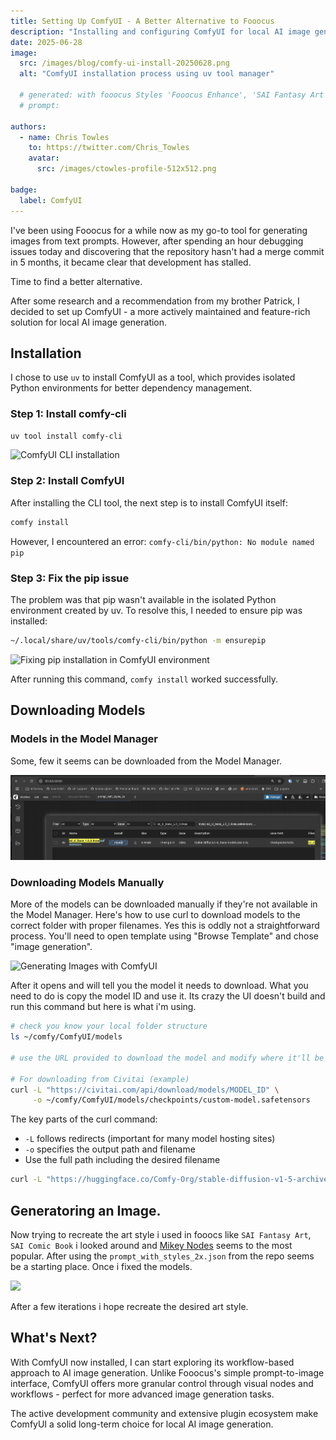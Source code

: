 ```yaml
---
title: Setting Up ComfyUI - A Better Alternative to Fooocus
description: "Installing and configuring ComfyUI for local AI image generation after Fooocus development stalled"
date: 2025-06-28
image:
  src: /images/blog/comfy-ui-install-20250628.png
  alt: "ComfyUI installation process using uv tool manager"

  # generated: with fooocus Styles 'Fooocus Enhance', 'SAI Fantasy Art', 'SAI Comic Book'
  # prompt:
  
authors:
  - name: Chris Towles
    to: https://twitter.com/Chris_Towles
    avatar:
      src: /images/ctowles-profile-512x512.png

badge:
  label: ComfyUI
---
```


I've been using Fooocus for a while now as my go-to tool for generating images from text prompts. However, after spending an hour debugging issues today and discovering that the repository hasn't had a merge commit in 5 months, it became clear that development has stalled.

Time to find a better alternative.

After some research and a recommendation from my brother Patrick, I decided to set up ComfyUI - a more actively maintained and feature-rich solution for local AI image generation.


## Installation

I chose to use `uv` to install ComfyUI as a tool, which provides isolated Python environments for better dependency management.

### Step 1: Install comfy-cli

```bash
uv tool install comfy-cli
```

![ComfyUI CLI installation](/images/blog/comfy-ui-install-20250628.png)

### Step 2: Install ComfyUI

After installing the CLI tool, the next step is to install ComfyUI itself:

```bash
comfy install
```

However, I encountered an error: `comfy-cli/bin/python: No module named pip`

### Step 3: Fix the pip issue

The problem was that pip wasn't available in the isolated Python environment created by uv. To resolve this, I needed to ensure pip was installed:

```bash
~/.local/share/uv/tools/comfy-cli/bin/python -m ensurepip
```

![Fixing pip installation in ComfyUI environment](/images/blog/comfy-cli-ensurepip-20250628.png)

After running this command, `comfy install` worked successfully.




## Downloading Models

### Models in the Model Manager

Some, few it seems can be downloaded from the Model Manager.

![](../../../../public/images/blog/comfy-ui-model-manager-20250628.png)


### Downloading Models Manually 

More of the models can be downloaded manually if they're not available in the Model Manager.  Here's how to use curl to download models to the correct folder with proper filenames. Yes this is oddly not a straightforward process. You'll need to open template using "Browse Template" and chose "image generation".

![Generating Images with ComfyUI](/images/blog/comfy-ui-generate-image-20250624.png)

After it opens and will tell you the model it needs to download. What you need to do is copy the model ID and use it. Its crazy the UI doesn't build and run this command but here is what i'm using. 


```bash
# check you know your local folder structure
ls ~/comfy/ComfyUI/models

# use the URL provided to download the model and modify where it'll be downloaded.

# For downloading from Civitai (example)
curl -L "https://civitai.com/api/download/models/MODEL_ID" \
     -o ~/comfy/ComfyUI/models/checkpoints/custom-model.safetensors
```

The key parts of the curl command:
- `-L` follows redirects (important for many model hosting sites)
- `-o` specifies the output path and filename
- Use the full path including the desired filename



```bash
curl -L "https://huggingface.co/Comfy-Org/stable-diffusion-v1-5-archive/resolve/main/v1-5-pruned-emaonly-fp16.safetensors?download=true" -o ~/comfy/ComfyUI/models/checkpoints/v1-5-pruned-emaonly-fp16.safetensors
```

## Generatoring an Image.

Now trying to recreate the art style i used in fooocs like `SAI Fantasy Art`, `SAI Comic Book` i looked around and [Mikey Nodes](https://github.com/bash-j/mikey_nodes) seems to the most popular. After using the `prompt_with_styles_2x.json` from the repo seems be a starting place. Once i fixed the models. 

![](/images/blog/comfy-ui-working-working-20250628.png)

After a few iterations i hope recreate the desired art style.

## What's Next?

With ComfyUI now installed, I can start exploring its workflow-based approach to AI image generation. Unlike Fooocus's simple prompt-to-image interface, ComfyUI offers more granular control through visual nodes and workflows - perfect for more advanced image generation tasks.

The active development community and extensive plugin ecosystem make ComfyUI a solid long-term choice for local AI image generation.

